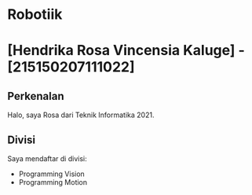 # Robotiik
 
# [Hendrika Rosa Vincensia Kaluge] - [215150207111022]
## Perkenalan
Halo, saya Rosa dari Teknik Informatika 2021.
## Divisi
Saya mendaftar di divisi:
- Programming Vision
- Programming Motion